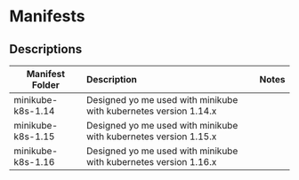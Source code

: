 # Manifests

## Descriptions

| Manifest Folder   | Description                                                      | Notes |
| ----------------- | :--------------------------------------------------------------- | :---- |
| minikube-k8s-1.14 | Designed yo me used with minikube with kubernetes version 1.14.x |       |
| minikube-k8s-1.15 | Designed yo me used with minikube with kubernetes version 1.15.x |       |
| minikube-k8s-1.16 | Designed yo me used with minikube with kubernetes version 1.16.x |       |

